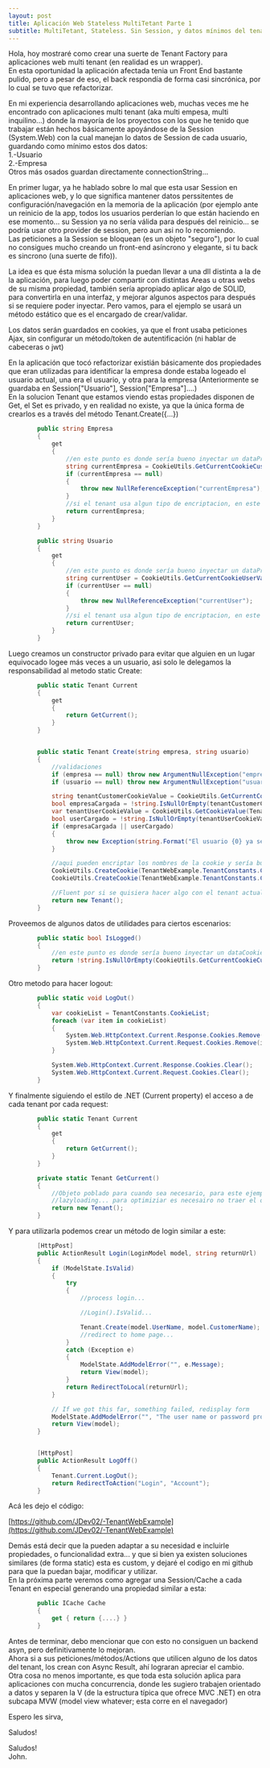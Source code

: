 ```yaml
---
layout: post
title: Aplicación Web Stateless MultiTetant Parte 1
subtitle: MultiTetant, Stateless. Sin Session, y datos mínimos del tenant y autorización (Empresa, User, etc)
---
```


Hola, hoy mostraré como crear una suerte de Tenant Factory para aplicaciones web multi tenant (en realidad es un wrapper).<br>
En esta oportunidad la aplicación afectada tenia un Front End bastante pulido, pero a pesar de eso, el back respondía de forma casi sincrónica, por lo cual se tuvo que refactorizar.

En mi experiencia desarrollando aplicaciones web, muchas veces me he encontrado con aplicaciones multi tenant (aka multi empesa, multi inquilino...) donde la mayoría de los proyectos con los que he tenido que trabajar están hechos básicamente apoyándose de la Session (System.Web) con la cual manejan lo datos de Session de cada usuario, guardando como mínimo estos dos datos:<br>
1.-Usuario<br>
2.-Empresa
<br>
Otros más osados guardan directamente connectionString...<br>


En primer lugar, ya he hablado sobre lo mal que esta usar Session en aplicaciones web, y lo que significa mantener datos perssitentes de configuración/navegación en la memoria de la aplicación (por ejemplo ante un reinicio de la app, todos los usuarios perderían lo que están haciendo en ese momento... su Session ya no sería válida para después del reinicio... se podría usar otro provider de session, pero aun asi no lo recomiendo.<br> Las peticiones a la Session se bloquean (es un objeto "seguro"), por lo cual no consigues mucho creando un front-end asíncrono y elegante, si tu back es sincrono (una suerte de fifo)).

La idea es que ésta misma solución la puedan llevar a una dll distinta a la de la aplicación, para luego poder compartir con distintas Areas u otras webs de su misma propiedad, también sería apropiado aplicar algo de SOLID, para convertirla en una interfaz, y mejorar algunos aspectos para después si se requiere poder inyectar. Pero vamos, para el ejemplo se usará un método estático que es el encargado de crear/validar.

Los datos serán guardados en cookies, ya que el front usaba peticiones Ajax, sin configurar un método/token de autentificación (ni hablar de cabeceras o jwt)

En la aplicación que tocó refactorizar existián básicamente dos propiedades que eran utilizadas para identificar la empresa donde estaba logeado el usuario actual, una era el usuario, y otra para la empresa (Anteriormente se guardaba en Session["Usuario"], Session["Empresa"]....)<br>
En la solucion Tenant que estamos viendo estas propiedades disponen de Get, el Set es privado, y en realidad no existe, ya que la única forma de crearlos es a través del método Tenant.Create({...})

```cs
        public string Empresa
        {
            get
            {
                //en este punto es donde sería bueno inyectar un dataProvider...
                string currentEmpresa = CookieUtils.GetCurrentCookieCustomerValue();
                if (currentEmpresa == null)
                {
                    throw new NullReferenceException("currentEmpresa");
                }
                //si el tenant usa algun tipo de encriptacion, en este punto se debe desencriptar la cookie.
                return currentEmpresa;
            }
        }

        public string Usuario
        {
            get
            {
                //en este punto es donde sería bueno inyectar un dataProvider...
                string currentUser = CookieUtils.GetCurrentCookieUserValue();
                if (currentUser == null)
                {
                    throw new NullReferenceException("currentUser");
                }
                //si el tenant usa algun tipo de encriptacion, en este punto se debe desencriptar la cookie.
                return currentUser;
            }
        }
```


Luego creamos un constructor privado para evitar que alguien en un lugar equivocado logee más veces a un usuario, asi solo le delegamos la responsabilidad al metodo static Create:


```cs
        public static Tenant Current
        {
            get
            {
                return GetCurrent();
            }
        }


        public static Tenant Create(string empresa, string usuario)
        {
            //validaciones
            if (empresa == null) throw new ArgumentNullException("empresa");
            if (usuario == null) throw new ArgumentNullException("usuario");

            string tenantCustomerCookieValue = CookieUtils.GetCurrentCookieCustomerValue();
            bool empresaCargada = !string.IsNullOrEmpty(tenantCustomerCookieValue);
            var tenantUserCookieValue = CookieUtils.GetCookieValue(TenantWebExample.TenantConstants.CookieUser);
            bool userCargado = !string.IsNullOrEmpty(tenantUserCookieValue);
            if (empresaCargada || userCargado)
            {
                throw new Exception(string.Format("El usuario {0} ya se encuentra logeado en la empresa {1}", tenantCustomerCookieValue ?? string.Empty, tenantUserCookieValue ?? string.Empty));
            }

            //aqui pueden encriptar los nombres de la cookie y sería bueno inyectar un manager para el store de los datos...
            CookieUtils.CreateCookie(TenantWebExample.TenantConstants.CookieEmpresa, empresa);
            CookieUtils.CreateCookie(TenantWebExample.TenantConstants.CookieUser, usuario);

            //Fluent por si se quisiera hacer algo con el tenant actual creado....
            return new Tenant();
        }
```


Proveemos de algunos datos de utilidades para ciertos escenarios:



```cs
        public static bool IsLogged()
        {
            //en este punto es donde sería bueno inyectar un dataCookieProvider...
            return !string.IsNullOrEmpty(CookieUtils.GetCurrentCookieCustomerValue());
        }
```

Otro metodo para hacer logout:


```cs
        public static void LogOut()
        {
            var cookieList = TenantConstants.CookieList;
            foreach (var item in cookieList)
            {
                System.Web.HttpContext.Current.Response.Cookies.Remove(item);
                System.Web.HttpContext.Current.Request.Cookies.Remove(item);
            }

            System.Web.HttpContext.Current.Response.Cookies.Clear();
            System.Web.HttpContext.Current.Request.Cookies.Clear();
        }
```

Y finalmente siguiendo el estilo de .NET (Current property) el acceso a de cada tenant por cada request:


```cs
        public static Tenant Current
        {
            get
            {
                return GetCurrent();
            }
        }

        private static Tenant GetCurrent()
        {
            //Objeto poblado para cuando sea necesario, para este ejemplo no hacia falta ya que las properties son
            //lazyloading... para optimiziar es necesairo no traer el objeto poblado completamente por cada GetCurrent().
            return new Tenant();
        }
```


Y para utilizarla podemos crear un método de login similar a este:

```cs
        [HttpPost]
        public ActionResult Login(LoginModel model, string returnUrl)
        {
            if (ModelState.IsValid)
            {
                try
                {
                    //process login...

                    //Login().IsValid...

                    Tenant.Create(model.UserName, model.CustomerName);
                    //redirect to home page...
                }
                catch (Exception e)
                {
                    ModelState.AddModelError("", e.Message);
                    return View(model);
                }
                return RedirectToLocal(returnUrl);
            }

            // If we got this far, something failed, redisplay form
            ModelState.AddModelError("", "The user name or password provided is incorrect.");
            return View(model);
        }


        [HttpPost]
        public ActionResult LogOff()
        {
            Tenant.Current.LogOut();
            return RedirectToAction("Login", "Account");
        }
```

Acá les dejo el código:

[https://github.com/JDev02/-TenantWebExample](https://github.com/JDev02/-TenantWebExample)



Demás está decir que la pueden adaptar a su necesidad e incluirle propiedades, o funcionalidad extra... y que si bien ya existen soluciones similares (de forma static) esta es custom, y dejaré el codigo en mi github para que la puedan bajar, modificar y utilizar. <br>En la próxima parte veremos como agregar una Session/Cache a cada Tenant en especial
generando una propiedad similar a esta:



```cs
        public ICache Cache
        {
            get { return {....} }
        }
```


Antes de terminar, debo mencionar que con esto no consiguen un backend asyn, pero definitivamente lo mejoran. <br>Ahora si a sus peticiones/métodos/Actions que utilicen alguno de los datos del tenant, los crean con Async Result, ahí lograran apreciar el cambio.<br> Otra cosa no menos importante, es que toda esta solución aplica para aplicaciones con mucha concurrencia, donde les sugiero trabajen orientado a datos y separen la V (de la estructura típica que ofrece MVC .NET) en otra subcapa MVW (model view whatever; esta corre en el navegador)

Espero les sirva,

Saludos!


Saludos!<br>
John.